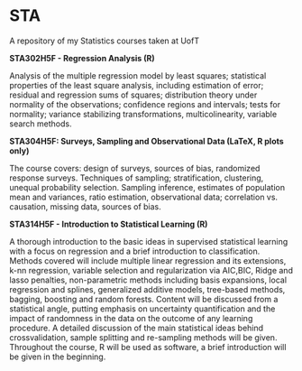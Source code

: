 # STA
A repository of my Statistics courses taken at UofT

**STA302H5F - Regression Analysis (R)**

Analysis of the multiple regression model by least squares; statistical properties of the least square analysis, including estimation of error; residual and regression sums of squares; distribution theory under normality of the observations; confidence regions and intervals; tests for normality; variance stabilizing transformations, multicolinearity, variable search methods.

**STA304H5F: Surveys, Sampling and Observational Data (LaTeX, R plots only)**

The course covers: design of surveys, sources of bias, randomized response surveys. Techniques of sampling; stratification, clustering, unequal probability selection. Sampling inference, estimates of population mean and variances, ratio estimation, observational data; correlation vs. causation, missing data, sources of bias. 


**STA314H5F - Introduction to Statistical Learning (R)**

A thorough introduction to the basic ideas in supervised statistical learning with a focus on regression and a brief introduction to classification. Methods covered will include multiple linear regression and its extensions, k-nn regression, variable selection and regularization via AIC,BIC, Ridge and lasso penalties, non-parametric methods including basis expansions, local regression and splines, generalized additive models, tree-based methods, bagging, boosting and random forests. Content will be discussed from a statistical angle, putting emphasis on uncertainty quantification and the impact of randomness in the data on the outcome of any learning procedure. A detailed discussion of the main statistical ideas behind crossvalidation, sample splitting and re-sampling methods will be given. Throughout the course, R will be used as software, a brief introduction will be given in the beginning.
